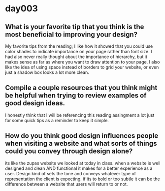 # day003

## What is your favorite tip that you think is the most beneficial to improving your design?

My favorite tips from the reading; I like how it showed that you could use color shades to indicate importance on your page rather than font size. I had also never really thought about the importance of hierarchy, but it makes sense as far as where you want to draw attention to your page. I also like the idea of using space instead of borders to grid your website, or even just a shadow box looks a lot more clean.

## Compile a couple resources that you think might be helpful when trying to review examples of good design ideas.

I honestly think that I will be referencing this reading assingment a lot just for some quick tips as a reminder to keep it simple.

## How do you think good design influences people when visiting a website and what sorts of things could you convey through design alone?

its like the zupas website we looked at today in class. when a website is well designed and clean AND functional it makes for a better experience as a user. Design kind of sets the tone and conveys whatever type of representation the client is expecting. if its to bold or too subtle it can be the difference between a website that users will return to or not.